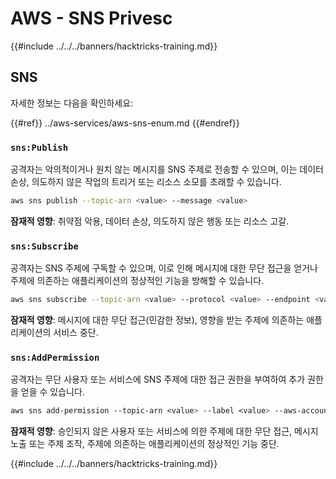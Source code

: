 # AWS - SNS Privesc

{{#include ../../../banners/hacktricks-training.md}}

## SNS

자세한 정보는 다음을 확인하세요:

{{#ref}}
../aws-services/aws-sns-enum.md
{{#endref}}

### `sns:Publish`

공격자는 악의적이거나 원치 않는 메시지를 SNS 주제로 전송할 수 있으며, 이는 데이터 손상, 의도하지 않은 작업의 트리거 또는 리소스 소모를 초래할 수 있습니다.
```bash
aws sns publish --topic-arn <value> --message <value>
```
**잠재적 영향**: 취약점 악용, 데이터 손상, 의도하지 않은 행동 또는 리소스 고갈.

### `sns:Subscribe`

공격자는 SNS 주제에 구독할 수 있으며, 이로 인해 메시지에 대한 무단 접근을 얻거나 주제에 의존하는 애플리케이션의 정상적인 기능을 방해할 수 있습니다.
```bash
aws sns subscribe --topic-arn <value> --protocol <value> --endpoint <value>
```
**잠재적 영향**: 메시지에 대한 무단 접근(민감한 정보), 영향을 받는 주제에 의존하는 애플리케이션의 서비스 중단.

### `sns:AddPermission`

공격자는 무단 사용자 또는 서비스에 SNS 주제에 대한 접근 권한을 부여하여 추가 권한을 얻을 수 있습니다.
```css
aws sns add-permission --topic-arn <value> --label <value> --aws-account-id <value> --action-name <value>
```
**잠재적 영향**: 승인되지 않은 사용자 또는 서비스에 의한 주제에 대한 무단 접근, 메시지 노출 또는 주제 조작, 주제에 의존하는 애플리케이션의 정상적인 기능 중단.

{{#include ../../../banners/hacktricks-training.md}}
